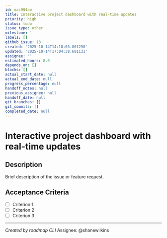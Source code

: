 ```yaml
---
id: eac994ae
title: Interactive project dashboard with real-time updates
priority: high
status: todo
issue_type: other
milestone: ''
labels: []
github_issue: 13
created: '2025-10-14T14:18:03.861258'
updated: '2025-10-14T17:04:38.601131'
assignee: ''
estimated_hours: 8.0
depends_on: []
blocks: []
actual_start_date: null
actual_end_date: null
progress_percentage: null
handoff_notes: null
previous_assignee: null
handoff_date: null
git_branches: []
git_commits: []
completed_date: null
---
```


# Interactive project dashboard with real-time updates

## Description

Brief description of the issue or feature request.

## Acceptance Criteria

- [ ] Criterion 1
- [ ] Criterion 2
- [ ] Criterion 3

---
*Created by roadmap CLI*
Assignee: @shanewilkins